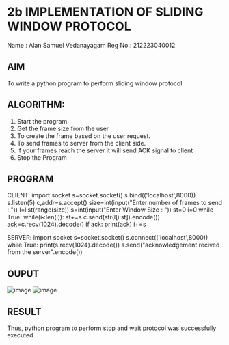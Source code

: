 # 2b IMPLEMENTATION OF SLIDING WINDOW PROTOCOL

Name : Alan Samuel Vedanayagam
Reg No.: 212223040012

## AIM
To write a python program to perform sliding window protocol
## ALGORITHM:
1. Start the program.
2. Get the frame size from the user
3. To create the frame based on the user request.
4. To send frames to server from the client side.
5. If your frames reach the server it will send ACK signal to client
6. Stop the Program
   
## PROGRAM
CLIENT:
import socket
s=socket.socket()
s.bind(('localhost',8000))
s.listen(5)
c,addr=s.accept()
size=int(input("Enter number of frames to send : "))
l=list(range(size))
s=int(input("Enter Window Size : "))
st=0
i=0
while True:
while(i<len(l)):
st+=s
c.send(str(l[i:st]).encode())
ack=c.recv(1024).decode()
if ack:
print(ack)
i+=s

SERVER:
import socket
s=socket.socket()
s.connect(('localhost',8000))
while True:
print(s.recv(1024).decode())
s.send("acknowledgement recived from the server".encode())

## OUPUT
![image](https://github.com/Alan-samuel/2b_SLIDING_WINDOW_PROTOCOL/assets/147091803/a84d7419-44e1-430b-bd8c-bd4f866be928)
![image](https://github.com/Alan-samuel/2b_SLIDING_WINDOW_PROTOCOL/assets/147091803/8ace6672-4298-4383-b0c8-aaa715779d11)
## RESULT
Thus, python program to perform stop and wait protocol was successfully executed
